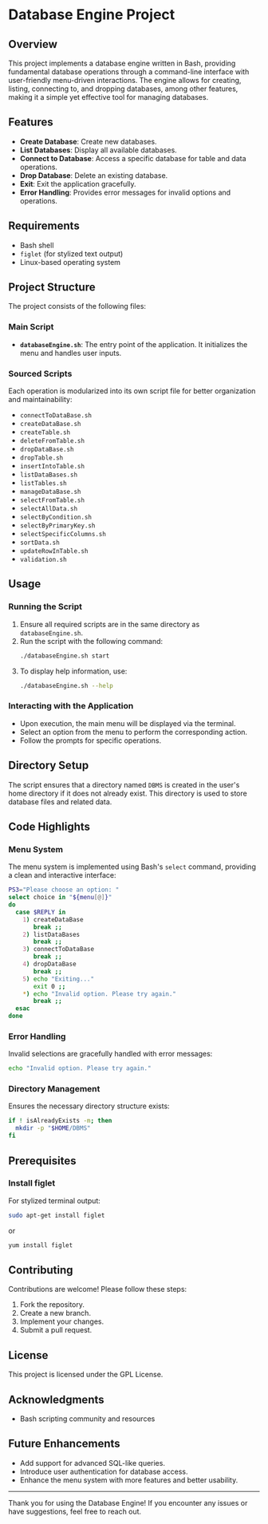 # Database Engine Project

## Overview
This project implements a database engine written in Bash, providing fundamental database operations through a command-line interface with user-friendly menu-driven interactions. The engine allows for creating, listing, connecting to, and dropping databases, among other features, making it a simple yet effective tool for managing databases.

## Features
- **Create Database**: Create new databases.
- **List Databases**: Display all available databases.
- **Connect to Database**: Access a specific database for table and data operations.
- **Drop Database**: Delete an existing database.
- **Exit**: Exit the application gracefully.
- **Error Handling**: Provides error messages for invalid options and operations.

## Requirements
- Bash shell
- `figlet` (for stylized text output)
- Linux-based operating system

## Project Structure
The project consists of the following files:

### Main Script
- **`databaseEngine.sh`**: The entry point of the application. It initializes the menu and handles user inputs.

### Sourced Scripts
Each operation is modularized into its own script file for better organization and maintainability:

- `connectToDataBase.sh`
- `createDataBase.sh`
- `createTable.sh`
- `deleteFromTable.sh`
- `dropDataBase.sh`
- `dropTable.sh`
- `insertIntoTable.sh`
- `listDataBases.sh`
- `listTables.sh`
- `manageDataBase.sh`
- `selectFromTable.sh`
- `selectAllData.sh`
- `selectByCondition.sh`
- `selectByPrimaryKey.sh`
- `selectSpecificColumns.sh`
- `sortData.sh`
- `updateRowInTable.sh`
- `validation.sh`

## Usage
### Running the Script
1. Ensure all required scripts are in the same directory as `databaseEngine.sh`.
2. Run the script with the following command:
   ```bash
   ./databaseEngine.sh start
   ```
3. To display help information, use:
   ```bash
   ./databaseEngine.sh --help
   ```

### Interacting with the Application
- Upon execution, the main menu will be displayed via the terminal.
- Select an option from the menu to perform the corresponding action.
- Follow the prompts for specific operations.

## Directory Setup
The script ensures that a directory named `DBMS` is created in the user's home directory if it does not already exist. This directory is used to store database files and related data.

## Code Highlights
### Menu System
The menu system is implemented using Bash's `select` command, providing a clean and interactive interface:
```bash
PS3="Please choose an option: "
select choice in "${menu[@]}"
do
  case $REPLY in
    1) createDataBase
       break ;;
    2) listDataBases
       break ;;
    3) connectToDataBase
       break ;;
    4) dropDataBase
       break ;;
    5) echo "Exiting..."
       exit 0 ;;
    *) echo "Invalid option. Please try again."
       break ;;
  esac
done
```

### Error Handling
Invalid selections are gracefully handled with error messages:
```bash
echo "Invalid option. Please try again."
```

### Directory Management
Ensures the necessary directory structure exists:
```bash
if ! isAlreadyExists -m; then
  mkdir -p "$HOME/DBMS"
fi
```

## Prerequisites
### Install figlet
For stylized terminal output:
```bash
sudo apt-get install figlet
```
or
```bash
yum install figlet
```

## Contributing
Contributions are welcome! Please follow these steps:
1. Fork the repository.
2. Create a new branch.
3. Implement your changes.
4. Submit a pull request.

## License
This project is licensed under the GPL License.

## Acknowledgments
- Bash scripting community and resources

## Future Enhancements
- Add support for advanced SQL-like queries.
- Introduce user authentication for database access.
- Enhance the menu system with more features and better usability.

---

Thank you for using the Database Engine! If you encounter any issues or have suggestions, feel free to reach out.

